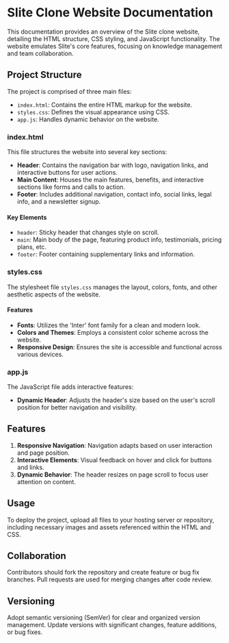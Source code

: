 # Slite Clone Website Documentation

This documentation provides an overview of the Slite clone website, detailing the HTML structure, CSS styling, and JavaScript functionality. The website emulates Slite's core features, focusing on knowledge management and team collaboration.

## Project Structure

The project is comprised of three main files:

- `index.html`: Contains the entire HTML markup for the website.
- `styles.css`: Defines the visual appearance using CSS.
- `app.js`: Handles dynamic behavior on the website.

### index.html

This file structures the website into several key sections:

- **Header**: Contains the navigation bar with logo, navigation links, and interactive buttons for user actions.
- **Main Content**: Houses the main features, benefits, and interactive sections like forms and calls to action.
- **Footer**: Includes additional navigation, contact info, social links, legal info, and a newsletter signup.

#### Key Elements

- `header`: Sticky header that changes style on scroll.
- `main`: Main body of the page, featuring product info, testimonials, pricing plans, etc.
- `footer`: Footer containing supplementary links and information.

### styles.css

The stylesheet file `styles.css` manages the layout, colors, fonts, and other aesthetic aspects of the website.

#### Features

- **Fonts**: Utilizes the 'Inter' font family for a clean and modern look.
- **Colors and Themes**: Employs a consistent color scheme across the website.
- **Responsive Design**: Ensures the site is accessible and functional across various devices.

### app.js

The JavaScript file adds interactive features:

- **Dynamic Header**: Adjusts the header's size based on the user's scroll position for better navigation and visibility.

## Features

1. **Responsive Navigation**: Navigation adapts based on user interaction and page position.
2. **Interactive Elements**: Visual feedback on hover and click for buttons and links.
3. **Dynamic Behavior**: The header resizes on page scroll to focus user attention on content.

## Usage

To deploy the project, upload all files to your hosting server or repository, including necessary images and assets referenced within the HTML and CSS.

## Collaboration

Contributors should fork the repository and create feature or bug fix branches. Pull requests are used for merging changes after code review.

## Versioning

Adopt semantic versioning (SemVer) for clear and organized version management. Update versions with significant changes, feature additions, or bug fixes.

